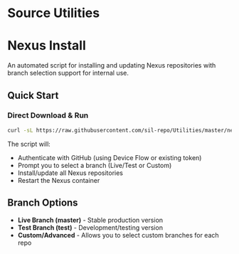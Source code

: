 # Source Utilities


# Nexus Install
An automated script for installing and updating Nexus repositories with branch selection support for internal use.

## Quick Start

### Direct Download & Run
```bash
curl -sL https://raw.githubusercontent.com/sil-repo/Utilities/master/nexus-install.sh | bash
```

The script will:
- Authenticate with GitHub (using Device Flow or existing token)
- Prompt you to select a branch (Live/Test or Custom)
- Install/update all Nexus repositories
- Restart the Nexus container

## Branch Options

- **Live Branch (master)** - Stable production version
- **Test Branch (test)** - Development/testing version
- **Custom/Advanced** - Allows you to select custom branches for each repo